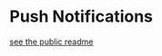 Push Notifications
=============================================
[see the public readme](https://github.com/cfmobile/docs-pushnotifications-ios/blob/master/README.md)
